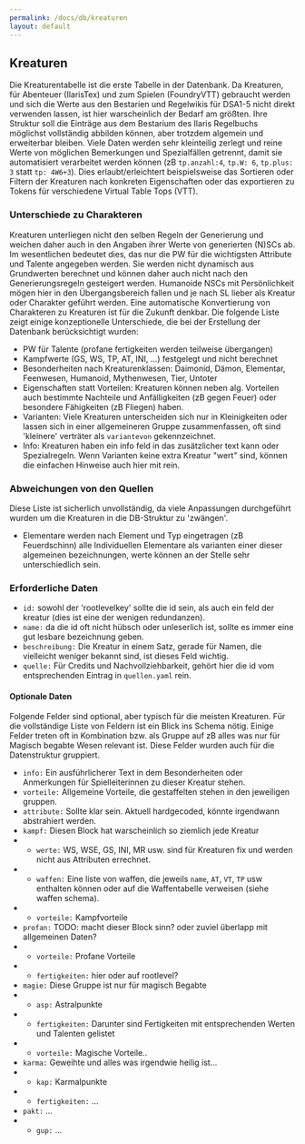```yaml
---
permalink: /docs/db/kreaturen
layout: default
---
```


## Kreaturen

Die Kreaturentabelle ist die erste Tabelle in der Datenbank. Da Kreaturen, für Abenteuer (IlarisTex) und zum Spielen (FoundryVTT) gebraucht werden und sich die Werte aus den Bestarien und Regelwikis für DSA1-5 nicht direkt verwenden lassen, ist hier warscheinlich der Bedarf am größten. Ihre Struktur soll die Einträge aus dem Bestarium des Ilaris Regelbuchs möglichst vollständig abbilden können, aber trotzdem algemein und erweiterbar bleiben. Viele Daten werden sehr kleinteilig zerlegt und reine Werte von möglichen Bemerkungen und Spezialfällen getrennt, damit sie automatisiert verarbeitet werden können (zB `tp.anzahl:4`, `tp.W: 6`, `tp.plus: 3` statt `tp: 4W6+3`). Dies erlaubt/erleichtert beispielsweise das Sortieren oder Filtern der Kreaturen nach konkreten Eigenschaften oder das exportieren zu Tokens für verschiedene Virtual Table Tops (VTT).


### Unterschiede zu Charakteren

Kreaturen unterliegen nicht den selben Regeln der Generierung und weichen daher auch in den Angaben ihrer Werte von generierten (N)SCs ab. Im wesentlichen bedeutet dies, das nur die PW für die wichtigsten Attribute und Talente angegeben werden. Sie werden nicht dynamisch aus Grundwerten berechnet und können daher auch nicht nach den Generierungsregeln gesteigert werden. Humanoide NSCs mit Persönlichkeit mögen hier in den Übergangsbereich fallen und je nach SL lieber als Kreatur oder Charakter geführt werden. Eine automatische Konvertierung von Charakteren zu Kreaturen ist für die Zukunft denkbar. Die folgende Liste zeigt einige konzeptionelle Unterschiede, die bei der Erstellung der Datenbank berücksichtigt wurden:

* PW für Talente (profane fertigkeiten werden teilweise übergangen)
* Kampfwerte (GS, WS, TP, AT, INI, ...) festgelegt und nicht berechnet
* Besonderheiten nach Kreaturenklassen: Daimonid, Dämon, Elementar, Feenwesen, Humanoid, Mythenwesen, Tier, Untoter
*  Eigenschaften statt Vorteilen: Kreaturen können neben alg. Vorteilen auch bestimmte Nachteile und Anfälligkeiten (zB gegen Feuer) oder besondere Fähigkeiten (zB Fliegen) haben.
* Varianten: Viele Kreaturen unterscheiden sich nur in Kleinigkeiten oder lassen sich in einer allgemeineren Gruppe zusammenfassen, oft sind 'kleinere' verträter als `variantevon` gekennzeichnet.
* Info: Kreaturen haben ein info feld in das zusätzlicher text kann oder Spezialregeln. Wenn Varianten keine extra Kreatur "wert" sind, können die einfachen Hinweise auch hier mit rein.



### Abweichungen von den Quellen

Diese Liste ist sicherlich unvollständig, da viele Anpassungen durchgeführt wurden um die Kreaturen in die DB-Struktur zu 'zwängen'.

* Elementare werden nach Element und Typ eingetragen (zB Feuerdschinn) alle Individuellen Elementare als varianten einer dieser algemeinen bezeichnungen, werte können an der Stelle sehr unterschiedlich sein.



### Erforderliche Daten

* `id:` sowohl der 'rootlevelkey' sollte die id sein, als auch ein feld der kreatur (dies ist eine der wenigen redundanzen).
* `name:` da die id oft nicht hübsch oder unleserlich ist, sollte es immer eine gut lesbare bezeichnung geben.
* `beschreibung:` Die Kreatur in einem Satz, gerade für Namen, die vielleicht weniger bekannt sind, ist dieses Feld wichtig.
* `quelle:` Für Credits und Nachvollziehbarkeit, gehört hier die id vom entsprechenden Eintrag in `quellen.yaml` rein.

#### Optionale Daten
Folgende Felder sind optional, aber typisch für die meisten Kreaturen. Für die vollständige Liste von Feldern ist ein Blick ins Schema nötig.
Einige Felder treten oft in Kombination bzw. als Gruppe auf zB alles was nur für Magisch begabte Wesen relevant ist. Diese Felder wurden auch für die Datenstruktur gruppiert.

* `info:` Ein ausführlicherer Text in dem Besonderheiten oder Anmerkungen für Spielleiterinnen zu dieser Kreatur stehen.
* `vorteile:` Allgemeine Vorteile, die gestaffelten stehen in den jeweiligen gruppen.
* `attribute:` Sollte klar sein. Aktuell hardgecoded, könnte irgendwann abstrahiert werden.
* `kampf:` Diesen Block hat warscheinlich so ziemlich jede Kreatur
* * `werte:` WS, WSE, GS, INI, MR usw. sind für Kreaturen fix und werden nicht aus Attributen errechnet.
* * `waffen:` Eine liste von waffen, die jeweils `name`, `AT`, `VT`, `TP` usw enthalten können oder auf die Waffentabelle verweisen (siehe waffen schema).
* * `vorteile:` Kampfvorteile
* `profan:` TODO: macht dieser Block sinn? oder zuviel überlapp mit allgemeinen Daten?
* * `vorteile:` Profane Vorteile
* * `fertigkeiten:` hier oder auf rootlevel?
* `magie:` Diese Gruppe ist nur für magisch Begabte
* * `asp:` Astralpunkte
* * `fertigkeiten:` Darunter sind Fertigkeiten mit entsprechenden Werten und Talenten gelistet
* * `vorteile:` Magische Vorteile..
* `karma:` Geweihte und alles was irgendwie heilig ist...
* * `kap:` Karmalpunkte
* * `fertigkeiten:` ...
* `pakt:` ...
* * `gup:` ...